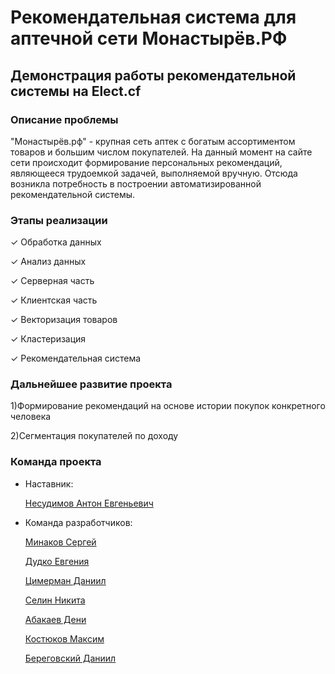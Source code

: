 
# Рекомендательная система для аптечной сети Монастырёв.РФ

## Демонстрация работы рекомендательной системы на Elect.cf

### Описание проблемы

"Монастырёв.рф" - крупная сеть аптек с богатым ассортиментом товаров и большим числом покупателей. На данный момент на сайте сети происходит формирование персональных рекомендаций, являющееся трудоемкой задачей, выполняемой вручную. Отсюда возникла потребность в построении автоматизированной рекомендательной системы.

### Этапы реализации

✓ Обработка данных

✓ Анализ данных

✓ Серверная часть

✓ Клиентская часть

✓ Векторизация товаров

✓ Кластеризация

✓ Рекомендательная система

### Дальнейшее развитие проекта

1)Формирование рекомендаций на основе истории покупок конкретного человека

2)Сегментация покупателей по доходу

### Команда проекта

* Наставник:

  [Несудимов Антон Евгеньевич](https://github.com/TOXMEH)

* Команда разработчиков:

  [Минаков Сергей](https://github.com/cergmin)

  [Дудко Евгения](https://github.com/ZhenyaDudko)

  [Цимерман Даниил](https://github.com/solemn-leader)

  [Селин Никита](https://github.com/OPHoperHPO)

  [Абакаев Дени](https://github.com/Fruttis1337)

  [Костюков Максим](https://github.com/Gargulia/)

  [Береговский Даниил](https://github.com/Daniil-Beregovskiy)
